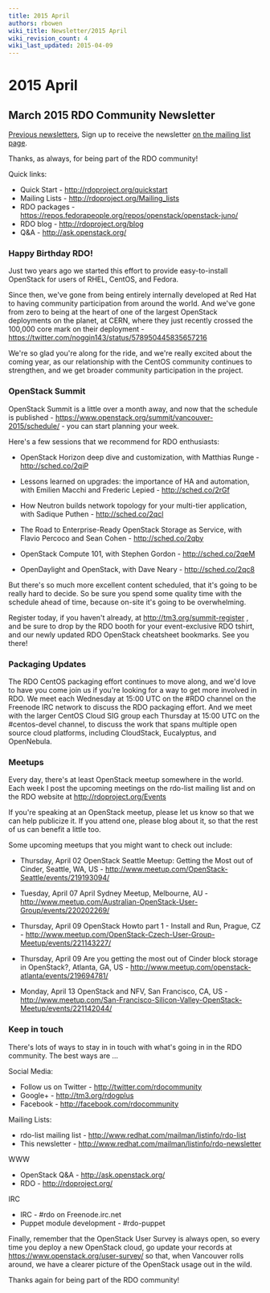 ```yaml
---
title: 2015 April
authors: rbowen
wiki_title: Newsletter/2015 April
wiki_revision_count: 4
wiki_last_updated: 2015-04-09
---
```


# 2015 April

## March 2015 RDO Community Newsletter

[Previous newsletters](Newsletter), Sign up to receive the newsletter [on the mailing list page](http://www.redhat.com/mailman/listinfo/rdo-newsletter).

Thanks, as always, for being part of the RDO community!

Quick links:

*   Quick Start - <http://rdoproject.org/quickstart>
*   Mailing Lists - <http://rdoproject.org/Mailing_lists>
*   RDO packages - <https://repos.fedorapeople.org/repos/openstack/openstack-juno/>
*   RDO blog - <http://rdoproject.org/blog>
*   Q&A - <http://ask.openstack.org/>

### Happy Birthday RDO!

Just two years ago we started this effort to provide easy-to-install OpenStack for users of RHEL, CentOS, and Fedora.

Since then, we've gone from being entirely internally developed at Red Hat to having community participation from around the world. And we've gone from zero to being at the heart of one of the largest OpenStack deployments on the planet, at CERN, where they just recently crossed the 100,000 core mark on their deployment - <https://twitter.com/noggin143/status/578950445835657216>

We're so glad you're along for the ride, and we're really excited about the coming year, as our relationship with the CentOS community continues to strengthen, and we get broader community participation in the project.

### OpenStack Summit

OpenStack Summit is a little over a month away, and now that the schedule is published - <https://www.openstack.org/summit/vancouver-2015/schedule/> - you can start planning your week.

Here's a few sessions that we recommend for RDO enthusiasts:

*   OpenStack Horizon deep dive and customization, with Matthias Runge - <http://sched.co/2qiP>

<!-- -->

*   Lessons learned on upgrades: the importance of HA and automation, with Emilien Macchi and Frederic Lepied - <http://sched.co/2rGf>

<!-- -->

*   How Neutron builds network topology for your multi-tier application, with Sadique Puthen - <http://sched.co/2qcl>

<!-- -->

*   The Road to Enterprise-Ready OpenStack Storage as Service, with Flavio Percoco and Sean Cohen - <http://sched.co/2qby>

<!-- -->

*   OpenStack Compute 101, with Stephen Gordon - <http://sched.co/2qeM>

<!-- -->

*   OpenDaylight and OpenStack, with Dave Neary - <http://sched.co/2qc8>

But there's so much more excellent content scheduled, that it's going to be really hard to decide. So be sure you spend some quality time with the schedule ahead of time, because on-site it's going to be overwhelming.

Register today, if you haven't already, at <http://tm3.org/summit-register> , and be sure to drop by the RDO booth for your event-exclusive RDO tshirt, and our newly updated RDO OpenStack cheatsheet bookmarks. See you there!

### Packaging Updates

The RDO CentOS packaging effort continues to move along, and we'd love to have you come join us if you're looking for a way to get more involved in RDO. We meet each Wednesday at 15:00 UTC on the #RDO channel on the Freenode IRC network to discuss the RDO packaging effort. And we meet with the larger CentOS Cloud SIG group each Thursday at 15:00 UTC on the #centos-devel channel, to discuss the work that spans multiple open source cloud platforms, including CloudStack, Eucalyptus, and OpenNebula.

### Meetups

Every day, there's at least OpenStack meetup somewhere in the world. Each week I post the upcoming meetings on the rdo-list mailing list and on the RDO website at <http://rdoproject.org/Events>

If you're speaking at an OpenStack meetup, please let us know so that we can help publicize it. If you attend one, please blog about it, so that the rest of us can benefit a little too.

Some upcoming meetups that you might want to check out include:

*   Thursday, April 02 OpenStack Seattle Meetup: Getting the Most out of Cinder, Seattle, WA, US - <http://www.meetup.com/OpenStack-Seattle/events/219193094/>

<!-- -->

*   Tuesday, April 07 April Sydney Meetup, Melbourne, AU - <http://www.meetup.com/Australian-OpenStack-User-Group/events/220202269/>

<!-- -->

*   Thursday, April 09 OpenStack Howto part 1 - Install and Run, Prague, CZ - <http://www.meetup.com/OpenStack-Czech-User-Group-Meetup/events/221143227/>

<!-- -->

*   Thursday, April 09 Are you getting the most out of Cinder block storage in OpenStack?, Atlanta, GA, US - <http://www.meetup.com/openstack-atlanta/events/219694781/>

<!-- -->

*   Monday, April 13 OpenStack and NFV, San Francisco, CA, US - <http://www.meetup.com/San-Francisco-Silicon-Valley-OpenStack-Meetup/events/221142044/>

### Keep in touch

There's lots of ways to stay in in touch with what's going in in the RDO community. The best ways are ...

Social Media:

*   Follow us on Twitter - <http://twitter.com/rdocommunity>
*   Google+ - <http://tm3.org/rdogplus>
*   Facebook - <http://facebook.com/rdocommunity>

Mailing Lists:

*   rdo-list mailing list - <http://www.redhat.com/mailman/listinfo/rdo-list>
*   This newsletter - <http://www.redhat.com/mailman/listinfo/rdo-newsletter>

WWW

*   OpenStack Q&A - <http://ask.openstack.org/>
*   RDO - <http://rdoproject.org/>

IRC

*   IRC - #rdo on Freenode.irc.net
*   Puppet module development - #rdo-puppet

Finally, remember that the OpenStack User Survey is always open, so every time you deploy a new OpenStack cloud, go update your records at <https://www.openstack.org/user-survey/> so that, when Vancouver rolls around, we have a clearer picture of the OpenStack usage out in the wild.

Thanks again for being part of the RDO community!
